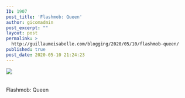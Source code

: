 ```yaml
---
ID: 1907
post_title: 'Flashmob: Queen'
author: gicomadmin
post_excerpt: ""
layout: post
permalink: >
  http://guillaumeisabelle.com/blogging/2020/05/10/flashmob-queen/
published: true
post_date: 2020-05-10 21:24:23
---
```

<div>
  <img src='https://ifttt.com/images/no_image_card.png' style='max-width:600px' /><br /><div>
    <br /><br /> Flashmob: Queen <br /><br />
  </div>
</div>